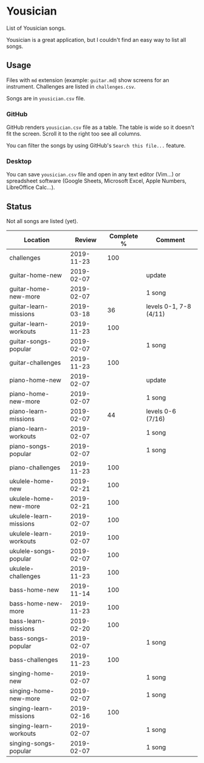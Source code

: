 # Yousician

List of Yousician songs.

Yousician is a great application, but I couldn't find an easy way to list all
songs.

## Usage

Files with `md` extension (example: `guitar.md`) show screens for an
instrument. Challenges are listed in `challenges.csv`.

Songs are in `yousician.csv` file.

### GitHub

GitHub renders `yousician.csv` file as a table. The table is wide so it doesn't
fit the screen. Scroll it to the right too see all columns.

You can filter the songs by using GitHub's `Search this file...` feature.

### Desktop

You can save `yousician.csv` file and open in any text editor (Vim...) or
spreadsheet software (Google Sheets, Microsoft Excel, Apple Numbers,
LibreOffice Calc...).

## Status

Not all songs are listed (yet).

| Location               | Review     | Complete % | Comment                     |
| ---------------------- | ---------- | ---------- | --------------------------- |
| challenges             | 2019-11-23 | 100        |                             |
| guitar-home-new        | 2019-02-07 |            | update                      |
| guitar-home-new-more   | 2019-02-07 |            | 1 song                      |
| guitar-learn-missions  | 2019-03-18 |  36        | levels 0-1, 7-8 (4/11)      |
| guitar-learn-workouts  | 2019-11-23 | 100        |                             |
| guitar-songs-popular   | 2019-02-07 |            | 1 song                      |
| guitar-challenges      | 2019-11-23 | 100        |                             |
| piano-home-new         | 2019-02-07 |            | update                      |
| piano-home-new-more    | 2019-02-07 |            | 1 song                      |
| piano-learn-missions   | 2019-02-07 |  44        | levels 0-6 (7/16)           |
| piano-learn-workouts   | 2019-02-07 |            | 1 song                      |
| piano-songs-popular    | 2019-02-07 |            | 1 song                      |
| piano-challenges       | 2019-11-23 | 100        |                             |
| ukulele-home-new       | 2019-02-21 | 100        |                             |
| ukulele-home-new-more  | 2019-02-21 | 100        |                             |
| ukulele-learn-missions | 2019-02-07 | 100        |                             |
| ukulele-learn-workouts | 2019-02-07 | 100        |                             |
| ukulele-songs-popular  | 2019-02-07 | 100        |                             |
| ukulele-challenges     | 2019-11-23 | 100        |                             |
| bass-home-new          | 2019-11-14 | 100        |                             |
| bass-home-new-more     | 2019-11-23 | 100        |                             |
| bass-learn-missions    | 2019-02-20 | 100        |                             |
| bass-songs-popular     | 2019-02-07 |            | 1 song                      |
| bass-challenges        | 2019-11-23 | 100        |                             |
| singing-home-new       | 2019-02-07 |            | 1 song                      |
| singing-home-new-more  | 2019-02-07 |            | 1 song                      |
| singing-learn-missions | 2019-02-16 | 100        |                             |
| singing-learn-workouts | 2019-02-07 |            | 1 song                      |
| singing-songs-popular  | 2019-02-07 |            | 1 song                      |
